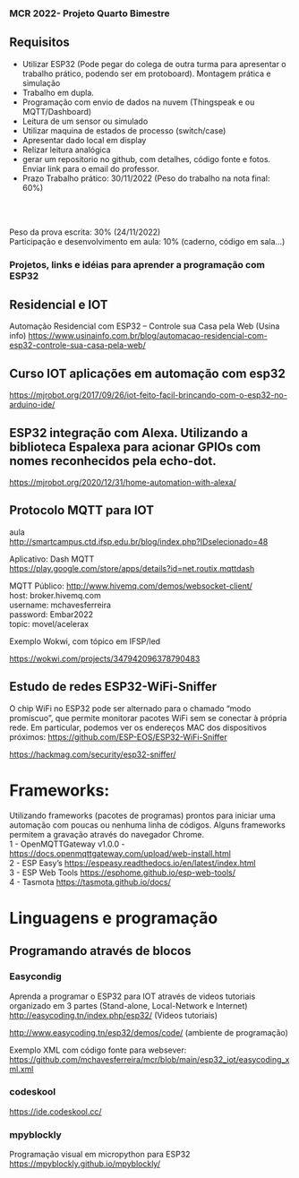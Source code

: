 ### MCR 2022- Projeto Quarto Bimestre

## Requisitos
- Utilizar ESP32 (Pode pegar do colega de outra turma para apresentar o trabalho prático, podendo ser em protoboard). Montagem prática e simulação
- Trabalho em dupla.
- Programação com envio de dados na nuvem (Thingspeak e ou MQTT/Dashboard)
- Leitura de um sensor ou simulado
- Utilizar maquina de estados de processo (switch/case)
- Apresentar dado local em display
- Relizar leitura analógica
- gerar um repositorio no github, com detalhes, código fonte e fotos. Enviar link para o email do professor.
- Prazo Trabalho prático: 30/11/2022 (Peso do trabalho na nota final: 60%)
<BR>

<BR>Peso da prova escrita:  30%  (24/11/2022)
<BR>Participação e desenvolvimento em aula: 10% (caderno, código em sala...)

### Projetos, links e idéias para aprender a programação com ESP32


## Residencial e IOT
Automação Residencial com ESP32 – Controle sua Casa pela Web (Usina info)
https://www.usinainfo.com.br/blog/automacao-residencial-com-esp32-controle-sua-casa-pela-web/

## Curso IOT aplicações em automação com esp32
https://mjrobot.org/2017/09/26/iot-feito-facil-brincando-com-o-esp32-no-arduino-ide/

## ESP32 integração com Alexa. Utilizando a biblioteca Espalexa para acionar GPIOs com nomes reconhecidos pela echo-dot.
https://mjrobot.org/2020/12/31/home-automation-with-alexa/

## Protocolo MQTT para IOT
aula <BR>  http://smartcampus.ctd.ifsp.edu.br/blog/index.php?IDselecionado=48

Aplicativo: Dash MQTT  
https://play.google.com/store/apps/details?id=net.routix.mqttdash

MQTT Público:  http://www.hivemq.com/demos/websocket-client/<BR>
host:  broker.hivemq.com<BR>
username: mchavesferreira<BR>
password: Embar2022<BR>
topic: movel/acelerax<BR>

Exemplo Wokwi, com tópico em IFSP/led

https://wokwi.com/projects/347942096378790483


##  Estudo de redes ESP32-WiFi-Sniffer
O chip WiFi no ESP32 pode ser alternado para o chamado “modo promíscuo”, que permite monitorar pacotes WiFi sem se conectar à própria rede. Em particular, podemos ver os endereços MAC dos dispositivos próximos:
https://github.com/ESP-EOS/ESP32-WiFi-Sniffer

https://hackmag.com/security/esp32-sniffer/

# Frameworks:
Utilizando frameworks (pacotes de programas) prontos para iniciar uma automação com poucas ou nenhuma linha de códigos. Alguns frameworks permitem a gravação através do navegador Chrome.<BR>
1 - OpenMQTTGateway v1.0.0 - https://docs.openmqttgateway.com/upload/web-install.html<BR>
2 - ESP Easy’s https://espeasy.readthedocs.io/en/latest/index.html<BR>
3 - ESP Web Tools https://esphome.github.io/esp-web-tools/ <BR>
4 - Tasmota https://tasmota.github.io/docs/<BR>


# Linguagens e programação
## Programando através de blocos
### Easycondig

Aprenda a programar o ESP32 para IOT através de videos tutoriais organizado em 3 partes (Stand-alone, Local-Network e Internet)
http://easycoding.tn/index.php/esp32/  (Videos tutoriais)

http://www.easycoding.tn/esp32/demos/code/  (ambiente de programação)

Exemplo XML com código fonte para websever: https://github.com/mchavesferreira/mcr/blob/main/esp32_iot/easycoding_xml.xml

### codeskool

https://ide.codeskool.cc/

### mpyblockly
Programação visual em micropython para ESP32
https://mpyblockly.github.io/mpyblockly/


